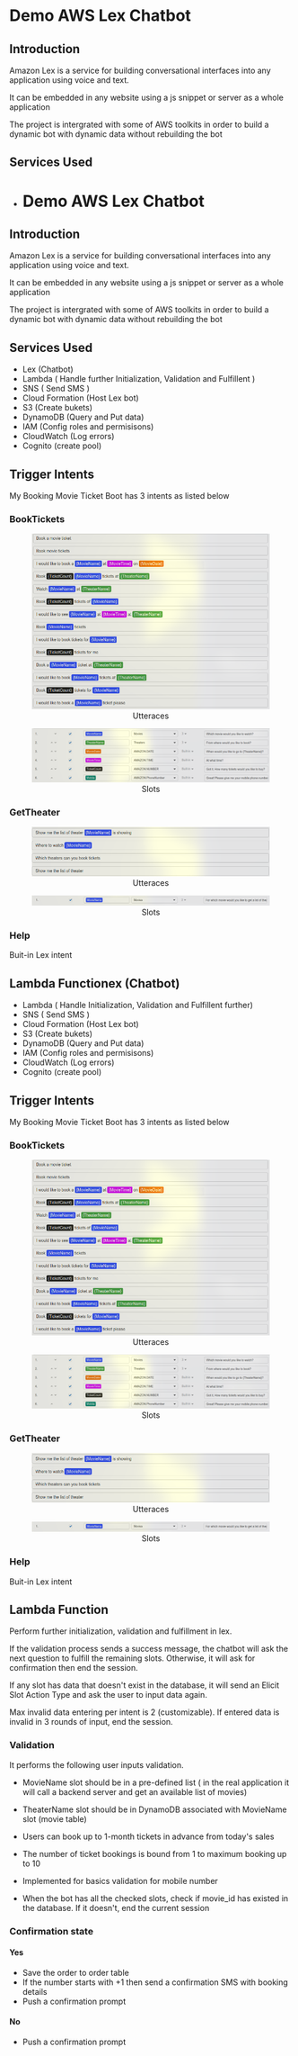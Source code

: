 # Demo AWS Lex Chatbot

## Introduction

Amazon Lex is a service for building conversational interfaces into any application using voice and text.

It can be embedded in any website using a js snippet or server as a whole application

The project is intergrated with some of AWS toolkits in order to build a dynamic bot with dynamic data without rebuilding the bot

## Services Used

- # Demo AWS Lex Chatbot

## Introduction

Amazon Lex is a service for building conversational interfaces into any application using voice and text.

It can be embedded in any website using a js snippet or server as a whole application

The project is intergrated with some of AWS toolkits in order to build a dynamic bot with dynamic data without rebuilding the bot

## Services Used

- Lex (Chatbot)
- Lambda ( Handle further Initialization, Validation and Fulfillent )
- SNS ( Send SMS )
- Cloud Formation (Host Lex bot)
- S3 (Create bukets)
- DynamoDB (Query and Put data)
- IAM (Config roles and permisisons)
- CloudWatch (Log errors)
- Cognito (create pool)

## Trigger Intents

My Booking Movie Ticket Boot has 3 intents as listed below

### BookTickets

<figure align="center">
  <img src="./imgs/bt_u.png" />
  <figcaption>Utteraces</figcaption>
</figure>
<figure align="center">
  <img src="./imgs/bt_s.png" />
  <figcaption>Slots</figcaption>
</figure>

### GetTheater

<figure align="center">
  <img src="./imgs/gt_u.png" />
  <figcaption>Utteraces</figcaption>
</figure>
<figure align="center">
  <img src="./imgs/gt_s.png" />
  <figcaption>Slots</figcaption>
</figure>

### Help
Buit-in Lex intent

## Lambda Functionex (Chatbot)
- Lambda ( Handle Initialization, Validation and Fulfillent further)
- SNS ( Send SMS )
- Cloud Formation (Host Lex bot)
- S3 (Create bukets)
- DynamoDB (Query and Put data)
- IAM (Config roles and permisisons)
- CloudWatch (Log errors)
- Cognito (create pool)

## Trigger Intents

My Booking Movie Ticket Boot has 3 intents as listed below

### BookTickets

<figure align="center">
  <img src="./imgs/bt_u.png" />
  <figcaption align="center">Utteraces</figcaption>
</figure>
<figure align="center">
  <img src="./imgs/bt_s.png" />
  <figcaption align="center">Slots</figcaption>
</figure>

### GetTheater

<figure align="center">
  <img src="./imgs/gt_u.png" />
  <figcaption align="center">Utteraces</figcaption>
</figure>
<figure align="center">
  <img src="./imgs/gt_s.png" />
  <figcaption align="center">Slots</figcaption>
</figure>

### Help
Buit-in Lex intent

## Lambda Function
Perform further initialization, validation and fulfillment in lex.

If the validation process sends a success message, the chatbot will ask the next question to fulfill the remaining slots. Otherwise, it will ask for confirmation then end the session.

If any slot has data that doesn't exist in the database, it will send an Elicit Slot Action Type and ask the user to input data again.

Max invalid data entering per intent is 2 (customizable). If entered data is invalid in 3 rounds of input, end the session.

### Validation
It performs the following user inputs validation.

* MovieName slot should be in a pre-defined list ( in the real application it will call a backend server and get an available list of movies)

* TheaterName slot should be in DynamoDB associated with MovieName slot (movie table)

* Users can book up to 1-month tickets in advance from today's sales

* The number of ticket bookings is bound from 1 to maximum booking up to 10

* Implemented for basics validation for mobile number

* When the bot has all the checked slots, check if movie_id has existed in the database. If it doesn't,  end the current session

### Confirmation state
#### Yes
* Save the order to order table
* If the number starts with +1 then send a confirmation SMS with booking details
* Push a confirmation prompt
#### No 
* Push a confirmation prompt
